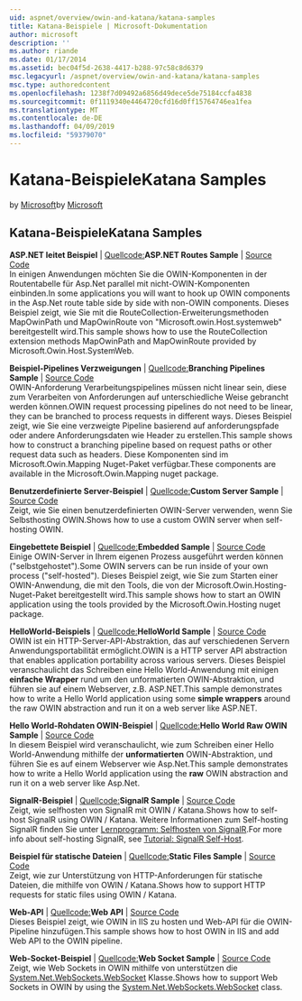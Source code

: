```yaml
---
uid: aspnet/overview/owin-and-katana/katana-samples
title: Katana-Beispiele | Microsoft-Dokumentation
author: microsoft
description: ''
ms.author: riande
ms.date: 01/17/2014
ms.assetid: bec04f5d-2638-4417-b288-97c58c8d6379
msc.legacyurl: /aspnet/overview/owin-and-katana/katana-samples
msc.type: authoredcontent
ms.openlocfilehash: 1238f7d09492a6856d49dece5de75184ccfa4838
ms.sourcegitcommit: 0f1119340e4464720cfd16d0ff15764746ea1fea
ms.translationtype: MT
ms.contentlocale: de-DE
ms.lasthandoff: 04/09/2019
ms.locfileid: "59379070"
---
```

# <a name="katana-samples"></a><span data-ttu-id="8abb4-102">Katana-Beispiele</span><span class="sxs-lookup"><span data-stu-id="8abb4-102">Katana Samples</span></span>

<span data-ttu-id="8abb4-103">by [Microsoft](https://github.com/microsoft)</span><span class="sxs-lookup"><span data-stu-id="8abb4-103">by [Microsoft](https://github.com/microsoft)</span></span>

## <a name="katana-samples"></a><span data-ttu-id="8abb4-104">Katana-Beispiele</span><span class="sxs-lookup"><span data-stu-id="8abb4-104">Katana Samples</span></span>

<span data-ttu-id="8abb4-105">**ASP.NET leitet Beispiel** | [Quellcode:](https://github.com/aspnet/samples/tree/master/samples/aspnet/Katana/AspNetRoutes)</span><span class="sxs-lookup"><span data-stu-id="8abb4-105">**ASP.NET Routes Sample** | [Source Code](https://github.com/aspnet/samples/tree/master/samples/aspnet/Katana/AspNetRoutes)</span></span>  
<span data-ttu-id="8abb4-106">In einigen Anwendungen möchten Sie die OWIN-Komponenten in der Routentabelle für Asp.Net parallel mit nicht-OWIN-Komponenten einbinden.</span><span class="sxs-lookup"><span data-stu-id="8abb4-106">In some applications you will want to hook up OWIN components in the Asp.Net route table side by side with non-OWIN components.</span></span> <span data-ttu-id="8abb4-107">Dieses Beispiel zeigt, wie Sie mit die RouteCollection-Erweiterungsmethoden MapOwinPath und MapOwinRoute von "Microsoft.owin.Host.systemweb" bereitgestellt wird.</span><span class="sxs-lookup"><span data-stu-id="8abb4-107">This sample shows how to use the RouteCollection extension methods MapOwinPath and MapOwinRoute provided by Microsoft.Owin.Host.SystemWeb.</span></span>

<span data-ttu-id="8abb4-108">**Beispiel-Pipelines Verzweigungen** | [Quellcode:](https://github.com/aspnet/samples/tree/master/samples/aspnet/Katana/BranchingPipelines)</span><span class="sxs-lookup"><span data-stu-id="8abb4-108">**Branching Pipelines Sample** | [Source Code](https://github.com/aspnet/samples/tree/master/samples/aspnet/Katana/BranchingPipelines)</span></span>  
<span data-ttu-id="8abb4-109">OWIN-Anforderung Verarbeitungspipelines müssen nicht linear sein, diese zum Verarbeiten von Anforderungen auf unterschiedliche Weise gebrancht werden können.</span><span class="sxs-lookup"><span data-stu-id="8abb4-109">OWIN request processing pipelines do not need to be linear, they can be branched to process requests in different ways.</span></span> <span data-ttu-id="8abb4-110">Dieses Beispiel zeigt, wie Sie eine verzweigte Pipeline basierend auf anforderungspfade oder andere Anforderungsdaten wie Header zu erstellen.</span><span class="sxs-lookup"><span data-stu-id="8abb4-110">This sample shows how to construct a branching pipeline based on request paths or other request data such as headers.</span></span> <span data-ttu-id="8abb4-111">Diese Komponenten sind im Microsoft.Owin.Mapping Nuget-Paket verfügbar.</span><span class="sxs-lookup"><span data-stu-id="8abb4-111">These components are available in the Microsoft.Owin.Mapping nuget package.</span></span>

<span data-ttu-id="8abb4-112">**Benutzerdefinierte Server-Beispiel** | [Quellcode:](https://github.com/aspnet/samples/tree/master/samples/aspnet/Katana/CustomServer)</span><span class="sxs-lookup"><span data-stu-id="8abb4-112">**Custom Server Sample** | [Source Code](https://github.com/aspnet/samples/tree/master/samples/aspnet/Katana/CustomServer)</span></span>   
<span data-ttu-id="8abb4-113">Zeigt, wie Sie einen benutzerdefinierten OWIN-Server verwenden, wenn Sie Selbsthosting OWIN.</span><span class="sxs-lookup"><span data-stu-id="8abb4-113">Shows how to use a custom OWIN server when self-hosting OWIN.</span></span>

<span data-ttu-id="8abb4-114">**Eingebettete Beispiel** | [Quellcode:](https://github.com/aspnet/samples/tree/master/samples/aspnet/Katana/Embedded)</span><span class="sxs-lookup"><span data-stu-id="8abb4-114">**Embedded Sample** | [Source Code](https://github.com/aspnet/samples/tree/master/samples/aspnet/Katana/Embedded)</span></span>  
<span data-ttu-id="8abb4-115">Einige OWIN-Server in Ihrem eigenen Prozess ausgeführt werden können (&quot;selbstgehostet&quot;).</span><span class="sxs-lookup"><span data-stu-id="8abb4-115">Some OWIN servers can be run inside of your own process (&quot;self-hosted&quot;).</span></span> <span data-ttu-id="8abb4-116">Dieses Beispiel zeigt, wie Sie zum Starten einer OWIN-Anwendung, die mit den Tools, die von der Microsoft.Owin.Hosting-Nuget-Paket bereitgestellt wird.</span><span class="sxs-lookup"><span data-stu-id="8abb4-116">This sample shows how to start an OWIN application using the tools provided by the Microsoft.Owin.Hosting nuget package.</span></span>

<span data-ttu-id="8abb4-117">**HelloWorld-Beispiels** | [Quellcode:](https://github.com/aspnet/samples/tree/master/samples/aspnet/Katana/HelloWorld)</span><span class="sxs-lookup"><span data-stu-id="8abb4-117">**HelloWorld Sample** | [Source Code](https://github.com/aspnet/samples/tree/master/samples/aspnet/Katana/HelloWorld)</span></span>  
<span data-ttu-id="8abb4-118">OWIN ist ein HTTP-Server-API-Abstraktion, das auf verschiedenen Servern Anwendungsportabilität ermöglicht.</span><span class="sxs-lookup"><span data-stu-id="8abb4-118">OWIN is a HTTP server API abstraction that enables application portability across various servers.</span></span> <span data-ttu-id="8abb4-119">Dieses Beispiel veranschaulicht das Schreiben eine Hello World-Anwendung mit einigen **einfache Wrapper** rund um den unformatierten OWIN-Abstraktion, und führen sie auf einem Webserver, z.B. ASP.NET.</span><span class="sxs-lookup"><span data-stu-id="8abb4-119">This sample demonstrates how to write a Hello World application using some **simple wrappers** around the raw OWIN abstraction and run it on a web server like ASP.NET.</span></span>

<span data-ttu-id="8abb4-120">**Hello World-Rohdaten OWIN-Beispiel** | [Quellcode:](https://github.com/aspnet/samples/tree/master/samples/aspnet/Katana/HelloWorldRawOwin)</span><span class="sxs-lookup"><span data-stu-id="8abb4-120">**Hello World Raw OWIN Sample** | [Source Code](https://github.com/aspnet/samples/tree/master/samples/aspnet/Katana/HelloWorldRawOwin)</span></span>  
<span data-ttu-id="8abb4-121">In diesem Beispiel wird veranschaulicht, wie zum Schreiben einer Hello World-Anwendung mithilfe der **unformatierten** OWIN-Abstraktion, und führen Sie es auf einem Webserver wie Asp.Net.</span><span class="sxs-lookup"><span data-stu-id="8abb4-121">This sample demonstrates how to write a Hello World application using the **raw** OWIN abstraction and run it on a web server like Asp.Net.</span></span>

<span data-ttu-id="8abb4-122">**SignalR-Beispiel** | [Quellcode:](https://github.com/aspnet/samples/tree/master/samples/aspnet/Katana/SignalR)</span><span class="sxs-lookup"><span data-stu-id="8abb4-122">**SignalR Sample** | [Source Code](https://github.com/aspnet/samples/tree/master/samples/aspnet/Katana/SignalR)</span></span>  
<span data-ttu-id="8abb4-123">Zeigt, wie selfhosten von SignalR mit OWIN / Katana.</span><span class="sxs-lookup"><span data-stu-id="8abb4-123">Shows how to self-host SignalR using OWIN / Katana.</span></span> <span data-ttu-id="8abb4-124">Weitere Informationen zum Self-hosting SignalR finden Sie unter [Lernprogramm: Selfhosten von SignalR](../../../signalr/overview/deployment/tutorial-signalr-self-host.md).</span><span class="sxs-lookup"><span data-stu-id="8abb4-124">For more info about self-hosting SignalR, see [Tutorial: SignalR Self-Host](../../../signalr/overview/deployment/tutorial-signalr-self-host.md).</span></span>

<span data-ttu-id="8abb4-125">**Beispiel für statische Dateien** | [Quellcode:](https://github.com/aspnet/samples/tree/master/samples/aspnet/Katana/StaticFilesSample)</span><span class="sxs-lookup"><span data-stu-id="8abb4-125">**Static Files Sample** | [Source Code](https://github.com/aspnet/samples/tree/master/samples/aspnet/Katana/StaticFilesSample)</span></span>   
<span data-ttu-id="8abb4-126">Zeigt, wie zur Unterstützung von HTTP-Anforderungen für statische Dateien, die mithilfe von OWIN / Katana.</span><span class="sxs-lookup"><span data-stu-id="8abb4-126">Shows how to support HTTP requests for static files using OWIN / Katana.</span></span>

<span data-ttu-id="8abb4-127">**Web-API** | [Quellcode:](https://github.com/aspnet/samples/tree/master/samples/aspnet/Katana/WebApi)</span><span class="sxs-lookup"><span data-stu-id="8abb4-127">**Web API** | [Source Code](https://github.com/aspnet/samples/tree/master/samples/aspnet/Katana/WebApi)</span></span>   
<span data-ttu-id="8abb4-128">Dieses Beispiel zeigt, wie OWIN in IIS zu hosten und Web-API für die OWIN-Pipeline hinzufügen.</span><span class="sxs-lookup"><span data-stu-id="8abb4-128">This sample shows how to host OWIN in IIS and add Web API to the OWIN pipeline.</span></span>

<span data-ttu-id="8abb4-129">**Web-Socket-Beispiel** | [Quellcode:](https://github.com/aspnet/samples/tree/master/samples/aspnet/Katana/WebSocketSample)</span><span class="sxs-lookup"><span data-stu-id="8abb4-129">**Web Socket Sample** | [Source Code](https://github.com/aspnet/samples/tree/master/samples/aspnet/Katana/WebSocketSample)</span></span>   
<span data-ttu-id="8abb4-130">Zeigt, wie Web Sockets in OWIN mithilfe von unterstützen die [System.Net.WebSockets.WebSocket](https://msdn.microsoft.com/library/system.net.websockets.websocket(v=vs.110).aspx) Klasse.</span><span class="sxs-lookup"><span data-stu-id="8abb4-130">Shows how to support Web Sockets in OWIN by using the [System.Net.WebSockets.WebSocket](https://msdn.microsoft.com/library/system.net.websockets.websocket(v=vs.110).aspx) class.</span></span>
